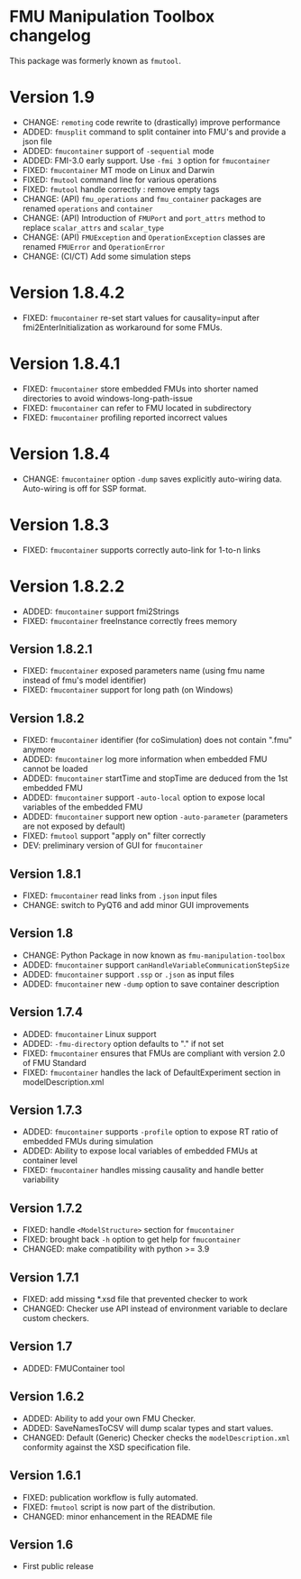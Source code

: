 # FMU Manipulation Toolbox changelog
This package was formerly known as `fmutool`.

# Version 1.9
* CHANGE: `remoting` code rewrite to (drastically) improve performance
* ADDED: `fmusplit` command to split container into FMU's and provide a json file
* ADDED: `fmucontainer` support of `-sequential` mode
* ADDED: FMI-3.0 early support. Use `-fmi 3` option for `fmucontainer`
* FIXED: `fmucontainer` MT mode on Linux and Darwin
* FIXED: `fmutool` command line for various operations
* FIXED: `fmutool` handle correctly <ModelStructure>: remove empty tags
* CHANGE: (API) `fmu_operations` and `fmu_container` packages are renamed `operations` and `container`
* CHANGE: (API) Introduction of `FMUPort` and `port_attrs` method to replace `scalar_attrs` and `scalar_type`
* CHANGE: (API) `FMUException` and `OperationException`  classes are renamed `FMUError` and `OperationError`
* CHANGE: (CI/CT) Add some simulation steps

# Version 1.8.4.2
* FIXED: `fmucontainer` re-set start values for causality=input after fmi2EnterInitialization as workaround for some FMUs.

# Version 1.8.4.1
* FIXED: `fmucontainer` store embedded FMUs into shorter named directories to avoid windows-long-path-issue
* FIXED: `fmucontainer` can refer to FMU located in subdirectory
* FIXED: `fmucontainer` profiling reported incorrect values

# Version 1.8.4
* CHANGE: `fmucontainer` option `-dump` saves explicitly auto-wiring data. Auto-wiring is off for SSP format.

# Version 1.8.3
* FIXED: `fmucontainer` supports correctly auto-link for 1-to-n links

# Version 1.8.2.2
* ADDED: `fmucontainer` support fmi2Strings
* FIXED: `fmucontainer` freeInstance correctly frees memory

## Version 1.8.2.1
* FIXED: `fmucontainer` exposed parameters name (using fmu name instead of fmu's model identifier)
* FIXED: `fmucontainer` support for long path (on Windows)

## Version 1.8.2
* FIXED: `fmucontainer` identifier (for coSimulation) does not contain ".fmu" anymore
* ADDED: `fmucontainer` log more information when embedded FMU cannot be loaded
* ADDED: `fmucontainer` startTime and stopTime are deduced from the 1st embedded FMU
* ADDED: `fmucontainer` support `-auto-local` option to expose local variables of the embedded FMU
* ADDED: `fmucontainer` support new option `-auto-parameter` (parameters are not exposed by default)
* FIXED: `fmutool` support "apply on" filter correctly
* DEV: preliminary version of GUI for `fmucontainer`

## Version 1.8.1
* FIXED: `fmucontainer` read links from `.json` input files
* CHANGE: switch to PyQT6 and add minor GUI improvements

## Version 1.8
* CHANGE: Python Package in now known as `fmu-manipulation-toolbox`
* ADDED: `fmucontainer` support `canHandleVariableCommunicationStepSize`
* ADDED: `fmucontainer` support `.ssp` or `.json` as input files
* ADDED: `fmucontainer` new `-dump` option to save container description 

## Version 1.7.4
* ADDED: `fmucontainer` Linux support
* ADDED: `-fmu-directory` option defaults to "." if not set
* FIXED: `fmucontainer` ensures that FMUs are compliant with version 2.0 of FMU Standard
* FIXED: `fmucontainer` handles the lack of DefaultExperiment section in modelDescription.xml


## Version 1.7.3
* ADDED: `fmucontainer` supports `-profile` option to expose RT ratio of embedded FMUs during simulation
* ADDED: Ability to expose local variables of embedded FMUs at container level
* FIXED: `fmucontainer` handles missing causality and handle better variability

## Version 1.7.2
* FIXED: handle `<ModelStructure>` section for `fmucontainer`
* FIXED: brought back `-h` option to get help for `fmucontainer`
* CHANGED: make compatibility with python >= 3.9

## Version 1.7.1
* FIXED: add missing *.xsd file that prevented checker to work
* CHANGED: Checker use API instead of environment variable to declare custom checkers.

## Version 1.7
* ADDED: FMUContainer tool

## Version 1.6.2
* ADDED: Ability to add your own FMU Checker.
* ADDED: SaveNamesToCSV will dump scalar types and start values.
* CHANGED: Default (Generic) Checker checks the `modelDescription.xml` conformity against the XSD specification file.

## Version 1.6.1
* FIXED: publication workflow is fully automated.
* FIXED: `fmutool` script is now part of the distribution.
* CHANGED: minor enhancement in the README file

## Version 1.6
* First public release
